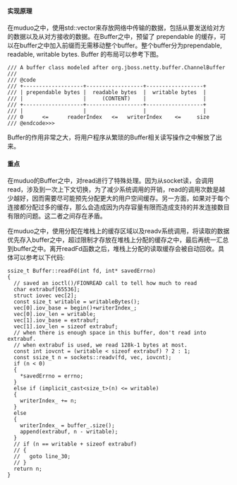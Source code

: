 #### 实现原理

在muduo之中，使用std::vector来存放网络中传输的数据，包括从要发送给对方的数据以及从对方接收的数据。在Buffer之中，预留了 prependable 的缓存，可以在buffer之中加入前缀而无需移动整个buffer。整个buffer分为prependable, readable, writable bytes. Buffer 的布局可以参考下图。

```
/// A buffer class modeled after org.jboss.netty.buffer.ChannelBuffer
///
/// @code
/// +-------------------+------------------+------------------+
/// | prependable bytes |  readable bytes  |  writable bytes  |
/// |                   |     (CONTENT)    |                  |
/// +-------------------+------------------+------------------+
/// |                   |                  |                  |
/// 0      <=      readerIndex   <=   writerIndex    <=     size
/// @endcode>>>
```

Buffer的作用非常之大，将用户程序从繁琐的Buffer相关读写操作之中解放了出来。


#### 重点

在muduo的Buffer之中，对read进行了特殊处理。因为从socket读，会调用read，涉及到一次上下文切换，为了减少系统调用的开销，read的调用次数是越少越好，因而需要尽可能预先分配更大的用户空间缓存。另一方面，如果对于每个连接都分配过多的缓存，那么会造成因为内存容量有限而造成支持的并发连接数目有限的问题。这二者之间存在矛盾。

在muduo之中，使用分配在堆栈上的缓存区域以及readv系统调用，将读取的数据优先存入buffer之中，超过限制才存放在堆栈上分配的缓存之中，最后再统一汇总到buffer之中。离开readFd函数之后，堆栈上分配的读取缓存会被自动回收。具体可以参考以下代码:

```
ssize_t Buffer::readFd(int fd, int* savedErrno)
{
  // saved an ioctl()/FIONREAD call to tell how much to read
  char extrabuf[65536];
  struct iovec vec[2];
  const size_t writable = writableBytes();
  vec[0].iov_base = begin()+writerIndex_;
  vec[0].iov_len = writable;
  vec[1].iov_base = extrabuf;
  vec[1].iov_len = sizeof extrabuf;
  // when there is enough space in this buffer, don't read into extrabuf.
  // when extrabuf is used, we read 128k-1 bytes at most.
  const int iovcnt = (writable < sizeof extrabuf) ? 2 : 1;
  const ssize_t n = sockets::readv(fd, vec, iovcnt);
  if (n < 0)
  {
    *savedErrno = errno;
  }
  else if (implicit_cast<size_t>(n) <= writable)
  {
    writerIndex_ += n;
  }
  else
  {
    writerIndex_ = buffer_.size();
    append(extrabuf, n - writable);
  }
  // if (n == writable + sizeof extrabuf)
  // {
  //   goto line_30;
  // }
  return n;
}
```

